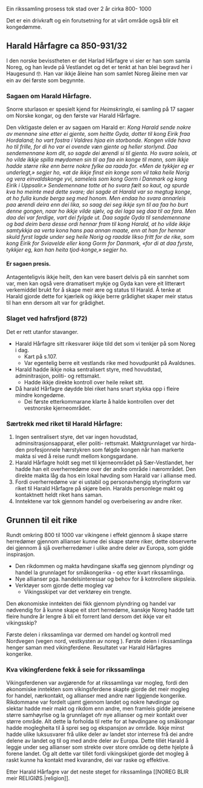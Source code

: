 
Ein rikssamling prosess tok stad over 2 år cirka 800- 1000

Det er ein drivkraft og ein forutsetning for at vårt område også blir eit kongedømme.

## Harald Hårfagre ca 850-931/32
I den norske bevisstheten er det Harlad Hårfagre vi sier er han som samla Noreg, og han levde på Vestlandet og det er tenkt at han blei begravd her i Haugesund 🤓. 
Han var ikkje åleine han som samlet Noreg åleine men var ein av dei første som begynnte.

### Sagaen om Harald Hårfagre.
Snorre sturlason er spesielt kjend for *Heimskringla*, ei samling på 17 sagaer om Norske kongar, og den første var Harald Hårfagre.

Den viktigaste delen er av sagaen om Harald er:
*Kong Harald sende nokre av mennane sine etter ei gjente, som heitte Gyda, dotter til kong Eirik fraa Hordaland; ho vart fostra i Valdres hjaa ein storbonde. Kongen vilde hava ho til frille, for di ho var ei ovende væn gjente og heller storlynd. Daa sendemennane kom dit, so sagde dei ærendi si til gjenta. Ho svara soleis, at ho vilde ikkje spilla møydomen sin til aa faa ein konge til mann, som ikkje hadde større rike enn berre nokre fylke aa raada for. «Men de tykkjer eg er underlegt,» segjer ho, «at de ikkje finst ein konge som vil taka heile Norig og vera einvaldskonge yvi, sameleis som kong Gorm i Danmark og kong Eirik i Uppsalir.» Sendemennane totte at ho svara fælt so kaut, og spurde kva ho meinte med dette svare; dei sagde at Harald var so megtug konge, at ho fulla kunde berga seg med honom. Men endaa ho svara annarleis paa ærendi deira enn dei lika, so saag dei seg ikkje syn til aa faa ho burt denne gongen, naar ho ikkje vilde sjølv, og dei laga seg daa til aa fara. Men daa dei var ferdige, vart dei fylgde ut. Daa sagde Gyda til sendemennane og bad deim bera desse ordi hennar fram til kong Harald, at ho vilde ikkje samtykkja aa verta kona hans paa annan maate, enn at han for hennar skuld fyrst lagde under seg heile Norig og raadde likso fritt for de rike, som kong Eirik for Sviavelde eller kong Gorm for Danmark, «for di at daa fyrste, tykkjer eg, kan han heita tjod-konge,» segjer ho.*

#### Er sagaen presis.
Antagenteligvis ikkje heilt, den kan vere basert delvis på ein sannhet som var, men kan også vere dramatisert mykje og Gyda kan vere eit litterært verkemiddel brukt for å skape meir ære og status til Harald. Å tenke at Harald gjorde dette for kjærleik og ikkje berre grådighet skaper meir status til han enn dersom alt var for grådighet.


### Slaget ved hafrsfjord (872)
Det er rett utanfor stavanger.
* Harald Hårfagre sitt rikesvarer ikkje tild det som vi tenkjer på som Noreg i dag.
	* Kart på s.107.
	* Var egentelig berre eit vestlands rike med hovudpunkt på Avaldsnes.
* Harald hadde ikkje noka sentralisert styre, med hovudstad, adminitrasjon, politi- og rettsmakt.
	* Hadde ikkje direkte kontroll over heile reiket sitt.
* Då harald Hårfagre døydde blei riket hans snart stykka opp i fleire mindre kongedøme.
	* Dei første etterkommarane klarte å halde kontrollen over det vestnorske kjerneområdet.


 ### Særtrekk med riket til Harald Hårfagre:

1. Ingen sentralisert styre, det var ingen hovudstad, adminsitrasjonsapparat, eller politi- rettsmakt. Maktgrunnlaget var hirda- den profesjonnele hærstykren som følgde kongen når han markerte makta si ved å reise rundt mellom kongsgardane.
2. Harald Hårfagre holdt seg met til kjerneområdet på Sær-Vestlandet, her hadde han eit overherredøme over der andre område i nærområdet. Den direkte makta låg da hos ein lokal høvding  som Harald var i allianse med.
3. Fordi overherredøme var ei ustabil og personavhengig styringform var riket til Harald Hårfagre på skjøre bein. Haralds personlege makt og kontaktnett heldt riket hans saman.
4. Inntektene var tok gjennom handel og overbeisering av andre riker.



## Grunnen til eit rike
Rundt omkring 800 til 1000 var vikingene i effekt gjennom å skape større herredømer gjennom allianser kunne dei skape større riker, dette observerte dei gjennom å sjå overherredømer i ulike andre deler av Europa, som gidde inspirasjon.

* Den rikdommen og makta høvdingane skaffa seg gjennom plyndingr og handel la grunnlaget for småkongerika - og etter kvart rikssamlinga.
* Nye allianser pga. handelsinteressar og behov for å kotnrollere skipsleia.
* Verktøyer som gjorde dette mogleg var
	* Vikingsskipet var det verktørey ein trengte.

Den økonomiske inntekten dei fikk gjennom plyndring og handel var nødvendig for å kunne skape eit stort herredøme, kanskje Noreg hadde tatt fleire hundre år lengre å bli eit forrent land dersom det ikkje var eit vikingsskip?

Første delen i rikssamlinga var dermed om handel og kontroll med Nordvegen (vegen nord, vestkysten av noreg ).
Første delen i rikssamlinga henger saman med vikingferdene.
Resultatet var Harald Hårfagres kongerike.



### Kva vikingferdene fekk å seie for rikssamlinga

Vikingsferdenen var avgjørende for at rikssamlinga var mogleg, fordi den økonomiske inntekten som vikingsferdene skapte gjorde det meir mogleg for handel, nærkontakt, og allianser med andre nær liggjende kongerike. Rikdommane var fordelt ujamt gjennom landet og nokre høvdingar og slektar hadde meir makt og rikdom enn andre, men framleis gidde jøreisene større samhøyrlse og la grunnlaget ofr nye allianser og meir kontakt over større område. Alt dette la forholda til rette for at høvdingane og småkongar hadde moglegheita til å sprei seg og ekspansjon av område. 
Ikkje minst hadde ulike luksusvarer frå ulike deler av landet stor interrese frå dei andre delene av landet og til og med andre deler av Europa. Dette tillét Harald å leggje under seg allianser som strekte over store område og dette hjelpte å forene landet. Og alt dette var tillét fordi vikingskipet gjorde det mogleg å raskt kunne ha kontakt med kvarandre, dei var raske og effektive.


Etter Harald Hårfagre var det neste steget for rikssamlinga [[NOREG BLIR meir RELIGIØS.|religion]].